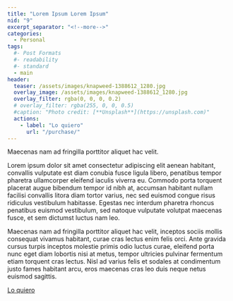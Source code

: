 ```yaml
---
title: "Lorem Ipsum Lorem Ipsum"
nid: "9"
excerpt_separator: "<!--more-->"
categories:
  - Personal
tags:
  #- Post Formats
  #- readability
  #- standard
  - main
header:
  teaser: /assets/images/knapweed-1388612_1280.jpg
  overlay_image: /assets/images/knapweed-1388612_1280.jpg
  overlay_filter: rgba(0, 0, 0, 0.2)
  # overlay_filter: rgba(255, 0, 0, 0.5)
  #caption: "Photo credit: [**Unsplash**](https://unsplash.com)"
  actions:
    - label: "Lo quiero"
      url: "/purchase/"
---
```


Maecenas nam ad fringilla porttitor aliquet hac velit.

<!--more-->



Lorem ipsum dolor sit amet consectetur adipiscing elit aenean habitant, convallis vulputate est diam conubia fusce ligula libero, penatibus tempor pharetra ullamcorper eleifend iaculis viverra eu. Commodo porta torquent placerat augue bibendum tempor id nibh at, accumsan habitant nullam facilisi convallis litora diam tortor varius, nec sed euismod congue risus ridiculus vestibulum habitasse. Egestas nec interdum pharetra rhoncus penatibus euismod vestibulum, sed natoque vulputate volutpat maecenas fusce, et sem dictumst luctus nam leo.

Maecenas nam ad fringilla porttitor aliquet hac velit, inceptos sociis mollis consequat vivamus habitant, curae cras lectus enim felis orci. Ante gravida cursus turpis inceptos molestie primis odio luctus curae, eleifend porta nunc eget diam lobortis nisi at metus, tempor ultricies pulvinar fermentum etiam torquent cras lectus. Nisl ad varius felis et sodales at condimentum justo fames habitant arcu, eros maecenas cras leo duis neque netus euismod sagittis.

[Lo quiero](../../purchase/)